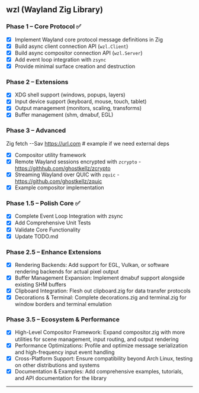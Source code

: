 ## wzl (Wayland Zig Library)

### Phase 1 – Core Protocol ✅
- [x] Implement Wayland core protocol message definitions in Zig
- [x] Build async client connection API (`wzl.Client`)
- [x] Build async compositor connection API (`wzl.Server`)
- [x] Add event loop integration with `zsync`
- [x] Provide minimal surface creation and destruction

### Phase 2 – Extensions
- [x] XDG shell support (windows, popups, layers)
- [x] Input device support (keyboard, mouse, touch, tablet)
- [x] Output management (monitors, scaling, transforms)
- [x] Buffer management (shm, dmabuf, EGL)

### Phase 3 – Advanced
Zig fetch --Sav https://url.com # example if we need external deps 
- [x] Compositor utility framework
- [x] Remote Wayland sessions encrypted with `zcrypto` - https://githhub.com/ghostkellz/zcrypto
- [x] Streaming Wayland over QUIC with `zquic` - https://github.com/ghostkellz/zquic
- [x] Example compositor implementation

### Phase 1.5 – Polish Core ✅
- [x] Complete Event Loop Integration with zsync
- [x] Add Comprehensive Unit Tests
- [x] Validate Core Functionality
- [x] Update TODO.md

### Phase 2.5 – Enhance Extensions
- [x] Rendering Backends: Add support for EGL, Vulkan, or software rendering backends for actual pixel output
- [x] Buffer Management Expansion: Implement dmabuf support alongside existing SHM buffers
- [x] Clipboard Integration: Flesh out clipboard.zig for data transfer protocols
- [x] Decorations & Terminal: Complete decorations.zig and terminal.zig for window borders and terminal emulation

### Phase 3.5 – Ecosystem & Performance
- [x] High-Level Compositor Framework: Expand compositor.zig with more utilities for scene management, input routing, and output rendering
- [x] Performance Optimizations: Profile and optimize message serialization and high-frequency input event handling
- [x] Cross-Platform Support: Ensure compatibility beyond Arch Linux, testing on other distributions and systems
- [x] Documentation & Examples: Add comprehensive examples, tutorials, and API documentation for the library

---
